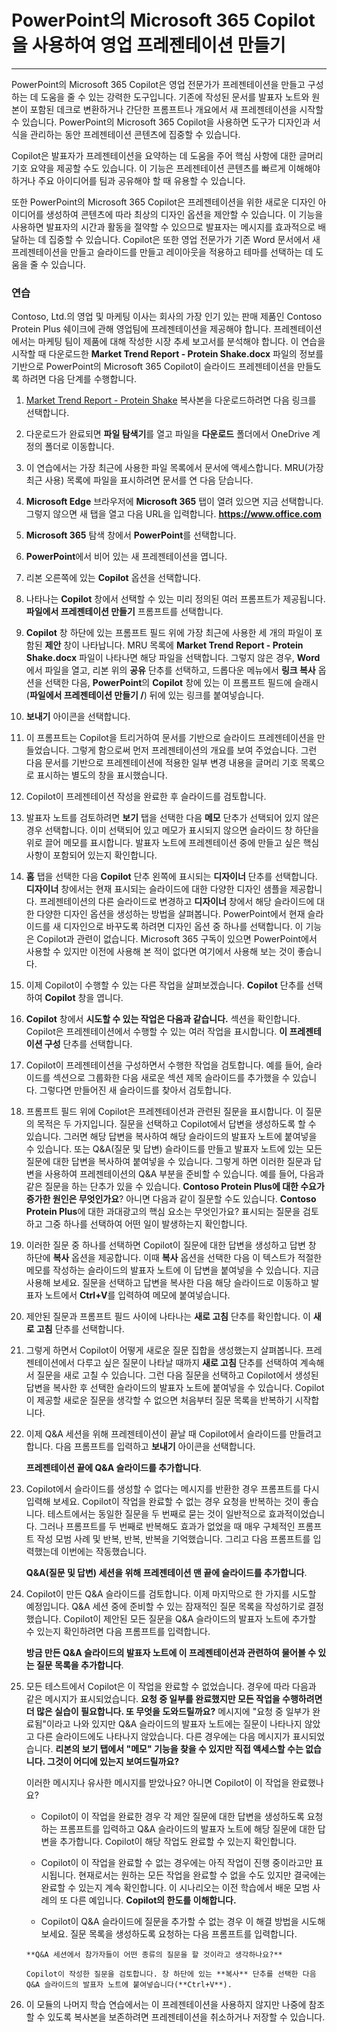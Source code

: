 
# PowerPoint의 Microsoft 365 Copilot을 사용하여 영업 프레젠테이션 만들기
---
PowerPoint의 Microsoft 365 Copilot은 영업 전문가가 프레젠테이션을 만들고 구성하는 데 도움을 줄 수 있는 강력한 도구입니다. 기존에 작성된 문서를 발표자 노트와 원본이 포함된 데크로 변환하거나 간단한 프롬프트나 개요에서 새 프레젠테이션을 시작할 수 있습니다. PowerPoint의 Microsoft 365 Copilot을 사용하면 도구가 디자인과 서식을 관리하는 동안 프레젠테이션 콘텐츠에 집중할 수 있습니다.

Copilot은 발표자가 프레젠테이션을 요약하는 데 도움을 주어 핵심 사항에 대한 글머리 기호 요약을 제공할 수도 있습니다. 이 기능은 프레젠테이션 콘텐츠를 빠르게 이해해야 하거나 주요 아이디어를 팀과 공유해야 할 때 유용할 수 있습니다.

또한 PowerPoint의 Microsoft 365 Copilot은 프레젠테이션을 위한 새로운 디자인 아이디어를 생성하여 콘텐츠에 따라 최상의 디자인 옵션을 제안할 수 있습니다. 이 기능을 사용하면 발표자의 시간과 활동을 절약할 수 있으므로 발표자는 메시지를 효과적으로 배달하는 데 집중할 수 있습니다. Copilot은 또한 영업 전문가가 기존 Word 문서에서 새 프레젠테이션을 만들고 슬라이드를 만들고 레이아웃을 적용하고 테마를 선택하는 데 도움을 줄 수 있습니다.

### 연습

Contoso, Ltd.의 영업 및 마케팅 이사는 회사의 가장 인기 있는 판매 제품인 Contoso Protein Plus 쉐이크에 관해 영업팀에 프레젠테이션을 제공해야 합니다. 프레젠테이션에서는 마케팅 팀이 제품에 대해 작성한 시장 추세 보고서를 분석해야 합니다. 이 연습을 시작할 때 다운로드한 **Market Trend Report - Protein Shake.docx** 파일의 정보를 기반으로 PowerPoint의 Microsoft 365 Copilot이 슬라이드 프레젠테이션을 만들도록 하려면 다음 단계를 수행합니다.

1.  [Market Trend Report - Protein Shake](https://go.microsoft.com/fwlink/?linkid=2268827) 복사본을 다운로드하려면 다음 링크를 선택합니다.
2.  다운로드가 완료되면 **파일 탐색기**를 열고 파일을 **다운로드** 폴더에서 OneDrive 계정의 폴더로 이동합니다.
3.  이 연습에서는 가장 최근에 사용한 파일 목록에서 문서에 액세스합니다. MRU(가장 최근 사용) 목록에 파일을 표시하려면 문서를 연 다음 닫습니다.
4.  **Microsoft Edge** 브라우저에 **Microsoft 365** 탭이 열려 있으면 지금 선택합니다. 그렇지 않으면 새 탭을 열고 다음 URL을 입력합니다. **https://www.office.com** 
5.  **Microsoft 365** 탐색 창에서 **PowerPoint**를 선택합니다.
6.  **PowerPoint**에서 비어 있는 새 프레젠테이션을 엽니다.
7.  리본 오른쪽에 있는 **Copilot** 옵션을 선택합니다.
8.  나타나는 **Copilot** 창에서 선택할 수 있는 미리 정의된 여러 프롬프트가 제공됩니다. **파일에서 프레젠테이션 만들기** 프롬프트를 선택합니다.
9.  **Copilot** 창 하단에 있는 프롬프트 필드 위에 가장 최근에 사용한 세 개의 파일이 포함된 **제안** 창이 나타납니다. MRU 목록에 **Market Trend Report - Protein Shake.docx** 파일이 나타나면 해당 파일을 선택합니다. 그렇지 않은 경우, **Word**에서 파일을 열고, 리본 위의 **공유** 단추를 선택하고, 드롭다운 메뉴에서 **링크 복사** 옵션을 선택한 다음, **PowerPoint**의 **Copilot** 창에 있는 이 프롬프트 필드에 슬래시(**파일에서 프레젠테이션 만들기 /**) 뒤에 있는 링크를 붙여넣습니다.
10. **보내기** 아이콘을 선택합니다.
11. 이 프롬프트는 Copilot을 트리거하여 문서를 기반으로 슬라이드 프레젠테이션을 만들었습니다. 그렇게 함으로써 먼저 프레젠테이션의 개요를 보여 주었습니다. 그런 다음 문서를 기반으로 프레젠테이션에 적용한 일부 변경 내용을 글머리 기호 목록으로 표시하는 별도의 창을 표시했습니다.
12. Copilot이 프레젠테이션 작성을 완료한 후 슬라이드를 검토합니다.
13. 발표자 노트를 검토하려면 **보기** 탭을 선택한 다음 **메모** 단추가 선택되어 있지 않은 경우 선택합니다. 이미 선택되어 있고 메모가 표시되지 않으면 슬라이드 창 하단을 위로 끌어 메모를 표시합니다. 발표자 노트에 프레젠테이션 중에 만들고 싶은 핵심 사항이 포함되어 있는지 확인합니다.
14. **홈** 탭을 선택한 다음 **Copilot** 단추 왼쪽에 표시되는 **디자이너** 단추를 선택합니다. **디자이너** 창에서는 현재 표시되는 슬라이드에 대한 다양한 디자인 샘플을 제공합니다. 프레젠테이션의 다른 슬라이드로 변경하고 **디자이너** 창에서 해당 슬라이드에 대한 다양한 디자인 옵션을 생성하는 방법을 살펴봅니다. PowerPoint에서 현재 슬라이드를 새 디자인으로 바꾸도록 하려면 디자인 옵션 중 하나를 선택합니다. 이 기능은 Copilot과 관련이 없습니다. Microsoft 365 구독이 있으면 PowerPoint에서 사용할 수 있지만 이전에 사용해 본 적이 없다면 여기에서 사용해 보는 것이 좋습니다.
15. 이제 Copilot이 수행할 수 있는 다른 작업을 살펴보겠습니다. **Copilot** 단추를 선택하여 **Copilot** 창을 엽니다.
16. **Copilot** 창에서 **시도할 수 있는 작업은 다음과 같습니다.** 섹션을 확인합니다. Copilot은 프레젠테이션에서 수행할 수 있는 여러 작업을 표시합니다. **이 프레젠테이션 구성** 단추를 선택합니다.
17. Copilot이 프레젠테이션을 구성하면서 수행한 작업을 검토합니다. 예를 들어, 슬라이드를 섹션으로 그룹화한 다음 새로운 섹션 제목 슬라이드를 추가했을 수 있습니다. 그렇다면 만들어진 새 슬라이드를 찾아서 검토합니다.
18. 프롬프트 필드 위에 Copilot은 프레젠테이션과 관련된 질문을 표시합니다. 이 질문의 목적은 두 가지입니다. 질문을 선택하고 Copilot에서 답변을 생성하도록 할 수 있습니다. 그러면 해당 답변을 복사하여 해당 슬라이드의 발표자 노트에 붙여넣을 수 있습니다. 또는 Q&A(질문 및 답변) 슬라이드를 만들고 발표자 노트에 있는 모든 질문에 대한 답변을 복사하여 붙여넣을 수 있습니다. 그렇게 하면 이러한 질문과 답변을 사용하여 프레젠테이션의 Q&A 부분을 준비할 수 있습니다. 예를 들어, 다음과 같은 질문을 하는 단추가 있을 수 있습니다. **Contoso Protein Plus에 대한 수요가 증가한 원인은 무엇인가요**? 아니면 다음과 같이 질문할 수도 있습니다. **Contoso Protein Plus**에 대한 과대광고의 핵심 요소는 무엇인가요? 표시되는 질문을 검토하고 그중 하나를 선택하여 어떤 일이 발생하는지 확인합니다.
19. 이러한 질문 중 하나를 선택하면 Copilot이 질문에 대한 답변을 생성하고 답변 창 하단에 **복사** 옵션을 제공합니다. 이때 **복사** 옵션을 선택한 다음 이 텍스트가 적절한 메모를 작성하는 슬라이드의 발표자 노트에 이 답변을 붙여넣을 수 있습니다. 지금 사용해 보세요. 질문을 선택하고 답변을 복사한 다음 해당 슬라이드로 이동하고 발표자 노트에서 **Ctrl+V**를 입력하여 메모에 붙여넣습니다.
20. 제안된 질문과 프롬프트 필드 사이에 나타나는 **새로 고침** 단추를 확인합니다. 이 **새로 고침** 단추를 선택합니다.
21. 그렇게 하면서 Copilot이 어떻게 새로운 질문 집합을 생성했는지 살펴봅니다. 프레젠테이션에서 다루고 싶은 질문이 나타날 때까지 **새로 고침** 단추를 선택하여 계속해서 질문을 새로 고칠 수 있습니다. 그런 다음 질문을 선택하고 Copilot에서 생성된 답변을 복사한 후 선택한 슬라이드의 발표자 노트에 붙여넣을 수 있습니다. Copilot이 제공할 새로운 질문을 생각할 수 없으면 처음부터 질문 목록을 반복하기 시작합니다.
22. 이제 Q&A 세션을 위해 프레젠테이션이 끝날 때 Copilot에서 슬라이드를 만들려고 합니다. 다음 프롬프트를 입력하고 **보내기** 아이콘을 선택합니다.
    
    **프레젠테이션 끝에 Q&A 슬라이드를 추가합니다**.
23. Copilot에서 슬라이드를 생성할 수 없다는 메시지를 반환한 경우 프롬프트를 다시 입력해 보세요. Copilot이 작업을 완료할 수 없는 경우 요청을 반복하는 것이 좋습니다. 테스트에서는 동일한 질문을 두 번째로 묻는 것이 일반적으로 효과적이었습니다. 그러나 프롬프트를 두 번째로 반복해도 효과가 없었을 때 매우 구체적인 프롬프트 작성 모범 사례 및 반복, 반복, 반복을 기억했습니다. 그리고 다음 프롬프트를 입력했는데 이번에는 작동했습니다.
    
    **Q&A(질문 및 답변) 세션을 위해 프레젠테이션 맨 끝에 슬라이드를 추가합니다**.
24. Copilot이 만든 Q&A 슬라이드를 검토합니다. 이제 마지막으로 한 가지를 시도할 예정입니다. Q&A 세션 중에 준비할 수 있는 잠재적인 질문 목록을 작성하기로 결정했습니다. Copilot이 제안된 모든 질문을 Q&A 슬라이드의 발표자 노트에 추가할 수 있는지 확인하려면 다음 프롬프트를 입력합니다.
    
    **방금 만든 Q&A 슬라이드의 발표자 노트에 이 프레젠테이션과 관련하여 물어볼 수 있는 질문 목록을 추가합니다**.
25. 모든 테스트에서 Copilot은 이 작업을 완료할 수 없었습니다. 경우에 따라 다음과 같은 메시지가 표시되었습니다. **요청 중 일부를 완료했지만 모든 작업을 수행하려면 더 많은 실습이 필요합니다. 또 무엇을 도와드릴까요?** 메시지에 "요청 중 일부가 완료됨"이라고 나와 있지만 Q&A 슬라이드의 발표자 노트에는 질문이 나타나지 않았고 다른 슬라이드에도 나타나지 않았습니다. 다른 경우에는 다음 메시지가 표시되었습니다. **리본의 보기 탭에서 "메모" 기능을 찾을 수 있지만 직접 액세스할 수는 없습니다. 그것이 어디에 있는지 보여드릴까요?**
    
    이러한 메시지나 유사한 메시지를 받았나요? 아니면 Copilot이 이 작업을 완료했나요?
    
    
     -  Copilot이 이 작업을 완료한 경우 각 제안 질문에 대한 답변을 생성하도록 요청하는 프롬프트를 입력하고 Q&A 슬라이드의 발표자 노트에 해당 질문에 대한 답변을 추가합니다. Copilot이 해당 작업도 완료할 수 있는지 확인합니다.
     -  Copilot이 이 작업을 완료할 수 없는 경우에는 아직 작업이 진행 중이라고만 표시됩니다. 현재로서는 원하는 모든 작업을 완료할 수 없을 수도 있지만 결국에는 완료할 수 있는지 계속 확인합니다. 이 시나리오는 이전 학습에서 배운 모범 사례의 또 다른 예입니다. **Copilot의 한도를 이해합니다.**
        
    -    Copilot이 Q&A 슬라이드에 질문을 추가할 수 없는 경우 이 해결 방법을 시도해 보세요. 질문 목록을 생성하도록 요청하는 다음 프롬프트를 입력합니다.
        
        **Q&A 세션에서 참가자들이 어떤 종류의 질문을 할 것이라고 생각하나요?**
        
        Copilot이 작성한 질문을 검토합니다. 창 하단에 있는 **복사** 단추를 선택한 다음 Q&A 슬라이드의 발표자 노트에 붙여넣습니다(**Ctrl+V**).
26. 이 모듈의 나머지 학습 연습에서는 이 프레젠테이션을 사용하지 않지만 나중에 참조할 수 있도록 복사본을 보존하려면 프레젠테이션을 취소하거나 저장할 수 있습니다.

